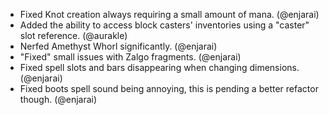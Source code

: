 - Fixed Knot creation always requiring a small amount of mana. (@enjarai)
- Added the ability to access block casters' inventories using a "caster" slot reference. (@aurakle)
- Nerfed Amethyst Whorl significantly. (@enjarai)
- "Fixed" small issues with Zalgo fragments. (@enjarai)
- Fixed spell slots and bars disappearing when changing dimensions. (@enjarai)
- Fixed boots spell sound being annoying, this is pending a better refactor though. (@enjarai)
